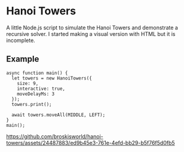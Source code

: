 # Hanoi Towers

A little Node.js script to simulate the Hanoi Towers and demonstrate a recursive solver. I started making a visual version with HTML but it is incomplete.

## Example

```
async function main() {
  let towers = new HanoiTowers({
    size: 9,
    interactive: true,
    moveDelayMs: 3
  });
  towers.print();

  await towers.moveAll(MIDDLE, LEFT);
}
main();
```

https://github.com/broskisworld/hanoi-towers/assets/24487883/ed9b45e3-761e-4efd-bb29-b5f76f5d0fb5

